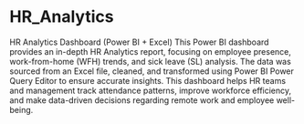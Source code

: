 # HR_Analytics
HR Analytics Dashboard (Power BI + Excel)
This Power BI dashboard provides an in-depth HR Analytics report, focusing on employee presence, work-from-home (WFH) trends, and sick leave (SL) analysis. The data was sourced from an Excel file, cleaned, and transformed using Power BI Power Query Editor to ensure accurate insights.
This dashboard helps HR teams and management track attendance patterns, improve workforce efficiency, and make data-driven decisions regarding remote work and employee well-being.

